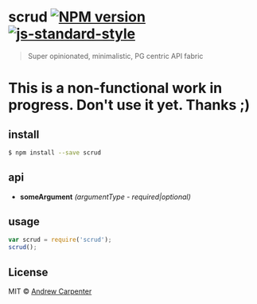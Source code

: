 # scrud [![NPM version](https://badge.fury.io/js/scrud.svg)](https://npmjs.org/package/scrud)   [![js-standard-style](https://img.shields.io/badge/code%20style-standard-brightgreen.svg?style=flat)](https://github.com/feross/standard)

> Super opinionated, minimalistic, PG centric API fabric

# This is a non-functional work in progress. Don't use it yet. Thanks ;)

## install

```sh
$ npm install --save scrud
```

## api
- **someArgument** *(argumentType - required|optional)*

## usage

```js
var scrud = require('scrud');
scrud();
```

## License

MIT © [Andrew Carpenter](https://github.com/doesdev)
